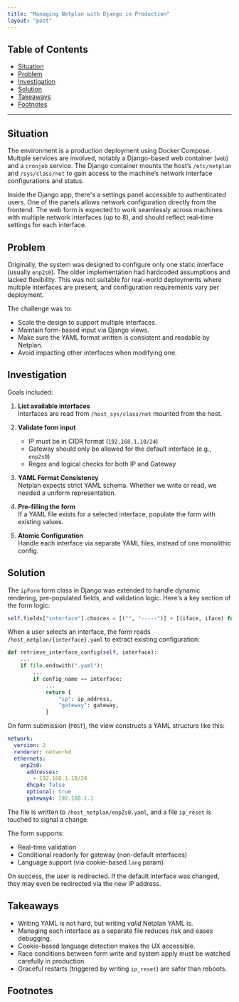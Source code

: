 ```yaml
---
title: "Managing Netplan with Django in Production"
layout: "post"
---
```


## Table of Contents
- [Situation](#situation)
- [Problem](#problem)
- [Investigation](#investigation)
- [Solution](#solution)
- [Takeaways](#takeaways)
- [Footnotes](#footnotes)

---

## Situation

The environment is a production deployment using Docker Compose. Multiple services are involved, notably a Django-based web container (`web`) and a `cronjob` service. The Django container mounts the host’s `/etc/netplan` and `/sys/class/net` to gain access to the machine’s network interface configurations and status.

Inside the Django app, there's a settings panel accessible to authenticated users. One of the panels allows network configuration directly from the frontend. The web form is expected to work seamlessly across machines with multiple network interfaces (up to 8), and should reflect real-time settings for each interface.

## Problem

Originally, the system was designed to configure only one static interface (usually `enp2s0`). The older implementation had hardcoded assumptions and lacked flexibility. This was not suitable for real-world deployments where multiple interfaces are present, and configuration requirements vary per deployment.

The challenge was to:

- Scale the design to support multiple interfaces.
- Maintain form-based input via Django views.
- Make sure the YAML format written is consistent and readable by Netplan.
- Avoid impacting other interfaces when modifying one.

## Investigation

Goals included:

1. **List available interfaces**  
   Interfaces are read from `/host_sys/class/net` mounted from the host.

2. **Validate form input**
   - IP must be in CIDR format (`192.168.1.10/24`)
   - Gateway should only be allowed for the default interface (e.g., `enp2s0`)
   - Regex and logical checks for both IP and Gateway

3. **YAML Format Consistency**  
   Netplan expects strict YAML schema. Whether we write or read, we needed a uniform representation.

4. **Pre-filling the form**  
   If a YAML file exists for a selected interface, populate the form with existing values.

5. **Atomic Configuration**  
   Handle each interface via separate YAML files, instead of one monolithic config.

## Solution

The `ipForm` form class in Django was extended to handle dynamic rendering, pre-populated fields, and validation logic. Here's a key section of the form logic:

```python
self.fields["interface"].choices = [("", "-----")] + [(iface, iface) for iface in interfaces]
```

When a user selects an interface, the form reads `/host_netplan/{interface}.yaml` to extract existing configuration:

```python
def retrieve_interface_config(self, interface):
    ...
    if file.endswith(".yaml"):
        ...
        if config_name == interface:
            ...
            return {
                "ip": ip_address,
                "gateway": gateway,
            }
```

On form submission (`POST`), the view constructs a YAML structure like this:

```yaml
network:
  version: 2
  renderer: networkd
  ethernets:
    enp2s0:
      addresses:
        - 192.168.1.10/24
      dhcp4: false
      optional: true
      gateway4: 192.168.1.1
```

The file is written to `/host_netplan/enp2s0.yaml`, and a file `ip_reset` is touched to signal a change.

The form supports:
- Real-time validation
- Conditional readonly for gateway (non-default interfaces)
- Language support (via cookie-based `lang` param)

On success, the user is redirected. If the default interface was changed, they may even be redirected via the new IP address.

## Takeaways

- Writing YAML is not hard, but writing *valid* Netplan YAML is.
- Managing each interface as a separate file reduces risk and eases debugging.
- Cookie-based language detection makes the UX accessible.
- Race conditions between form write and system apply must be watched carefully in production.
- Graceful restarts (triggered by writing `ip_reset`) are safer than reboots.

## Footnotes

[^1]: The web UI uses Django forms with hidden input tags to distinguish between multiple settings forms on the same page. The main settings URL is routed via `path("setting", deletion_page, name="settings")`.
